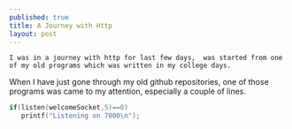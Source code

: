 ```yaml
---
published: true
title: A Journey with Http
layout: post
---
```



    I was in a journey with http for last few days,  was started from one of my old programs which was written in my college days.
When I have just gone through my old github repositories, one of those programs was came to my attention, especially a couple of lines.

```c
if(listen(welcomeSocket,5)==0)
   printf("Listening on 7000\n");

```
